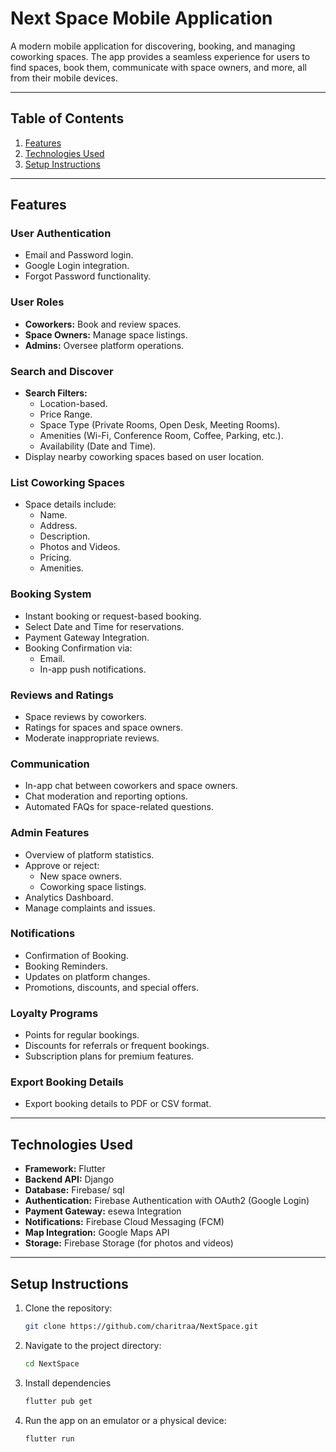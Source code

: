 # Next Space Mobile Application

A modern mobile application for discovering, booking, and managing coworking spaces. The app provides a seamless experience for users to find spaces, book them, communicate with space owners, and more, all from their mobile devices.

---

## Table of Contents

1. [Features](#features)
2. [Technologies Used](#technologies-used)
3. [Setup Instructions](#setup-instructions)

---

## Features

### User Authentication

- Email and Password login.
- Google Login integration.
- Forgot Password functionality.

### User Roles

- **Coworkers:** Book and review spaces.
- **Space Owners:** Manage space listings.
- **Admins:** Oversee platform operations.

### Search and Discover

- **Search Filters:**
  - Location-based.
  - Price Range.
  - Space Type (Private Rooms, Open Desk, Meeting Rooms).
  - Amenities (Wi-Fi, Conference Room, Coffee, Parking, etc.).
  - Availability (Date and Time).
- Display nearby coworking spaces based on user location.

### List Coworking Spaces

- Space details include:
  - Name.
  - Address.
  - Description.
  - Photos and Videos.
  - Pricing.
  - Amenities.

### Booking System

- Instant booking or request-based booking.
- Select Date and Time for reservations.
- Payment Gateway Integration.
- Booking Confirmation via:
  - Email.
  - In-app push notifications.

### Reviews and Ratings

- Space reviews by coworkers.
- Ratings for spaces and space owners.
- Moderate inappropriate reviews.

### Communication

- In-app chat between coworkers and space owners.
- Chat moderation and reporting options.
- Automated FAQs for space-related questions.

### Admin Features

- Overview of platform statistics.
- Approve or reject:
  - New space owners.
  - Coworking space listings.
- Analytics Dashboard.
- Manage complaints and issues.

### Notifications

- Confirmation of Booking.
- Booking Reminders.
- Updates on platform changes.
- Promotions, discounts, and special offers.

### Loyalty Programs

- Points for regular bookings.
- Discounts for referrals or frequent bookings.
- Subscription plans for premium features.

### Export Booking Details

- Export booking details to PDF or CSV format.

---

## Technologies Used

- **Framework:** Flutter
- **Backend API:** Django
- **Database:** Firebase/ sql
- **Authentication:** Firebase Authentication with OAuth2 (Google Login)
- **Payment Gateway:** esewa Integration
- **Notifications:** Firebase Cloud Messaging (FCM)
- **Map Integration:** Google Maps API
- **Storage:** Firebase Storage (for photos and videos)

---

## Setup Instructions

1. Clone the repository:
   ```bash
   git clone https://github.com/charitraa/NextSpace.git

   ```
2. Navigate to the project directory:
   ```bash
   cd NextSpace

   ```
3. Install dependencies
   ```bash
   flutter pub get
   ```
4. Run the app on an emulator or a physical device:
   ```bash
   flutter run
   ```
